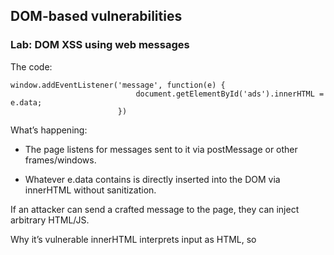 ## DOM-based vulnerabilities

### Lab: DOM XSS using web messages


The code:

```
window.addEventListener('message', function(e) {
                            document.getElementById('ads').innerHTML = e.data;
                        })

```

What’s happening:

- The page listens for messages sent to it via postMessage or other frames/windows.

- Whatever e.data contains is directly inserted into the DOM via innerHTML without sanitization.

If an attacker can send a crafted message to the page, they can inject arbitrary HTML/JS.

Why it’s vulnerable
innerHTML interprets input as HTML, so <script> or event handlers (like onerror) will execute.

The developer has not validated origin (i.e., e.origin) or sanitized e.data.

Attack Steps
Identify the vulnerable listener:

Look for window.addEventListener('message', ...) in JS.

Check if the callback uses innerHTML or document.write with untrusted data.

Verify there’s no origin check:
